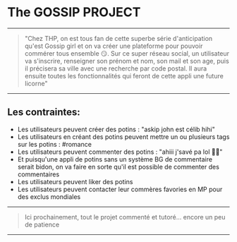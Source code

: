 # The GOSSIP PROJECT #
<hr/>

> "Chez THP, on est tous fan de cette superbe série d'anticipation qu'est Gossip girl et on va créer une plateforme pour pouvoir commérer tous ensemble 😏. Sur ce super réseau social, un utilisateur va s'inscrire, renseigner son prénom et nom, son mail et son age, puis il précisera sa ville avec une recherche par code postal. Il aura ensuite toutes les fonctionnalités qui feront de cette appli une future licorne"    

<hr/>

## Les contraintes:  

* Les utilisateurs peuvent créer des potins : "askip john est célib hihi"  
* Les utilisateurs en créant des potins peuvent mettre un ou plusieurs tags sur les potins : #romance  
* Les utilisateurs peuvent commenter des potins : "ahiii j'savé pa lol 💁‍♂️"  
* Et puisqu'une appli de potins sans un système BG de commentaire serait bidon, on va faire en sorte qu'il est possible de commenter des commentaires  
* Les utilisateurs peuvent liker des potins  
* Les utilisateurs peuvent contacter leur commères favories en MP pour des exclus mondiales  
  
<hr/>

> Ici prochainement, tout le projet commenté et tutoré... encore un peu de patience  

<hr/>  

